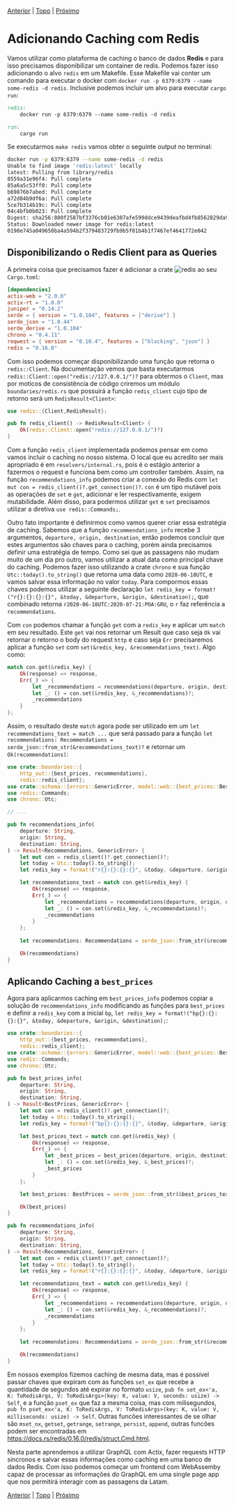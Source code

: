 [Anterior](03-recommendations.md) | [Topo](https://github.com/naomijub/web-dev-rust-book/blob/master/book.md) | [Próximo](part-3/00-capa.md)

# Adicionando Caching com Redis

Vamos utilizar como plataforma de caching o banco de dados **Redis** e para isso precisamos disponibilizar um container de redis. Podemos fazer isso adicionando o alvo `redis` em um Makefile. Esse Makefile vai conter um comando para executar o docker com `docker run -p 6379:6379 --name some-redis -d redis`. Inclusive podemos incluir um alvo para executar `cargo run`:

```Makefile
redis:
	docker run -p 6379:6379 --name some-redis -d redis

run:
	cargo run

```

Se executarmos `make redis` vamos obter o seguinte output no terminal:

```sh
docker run -p 6379:6379 --name some-redis -d redis
Unable to find image 'redis:latest' locally
latest: Pulling from library/redis
8559a31e96f4: Pull complete 
85a6a5c53ff0: Pull complete 
b69876b7abed: Pull complete 
a72d84b9df6a: Pull complete 
5ce7b314b19c: Pull complete 
04c4bfb0b023: Pull complete 
Digest: sha256:800f2587bf3376cb01e6307afe599ddce9439deafbd4fb8562829da96085c9c5
Status: Downloaded newer image for redis:latest
0190e745a049650ba4a594b2f379483729fb9b5f01b4b1f7467ef4641772e042
```

## Disponibilizando o Redis Client para as Queries

A primeira coisa que precisamos fazer é adicionar a crate ![`redis`](https://github.com/mitsuhiko/redis-rs) ao seu `Cargo.toml`:

```toml
[dependencies]
actix-web = "2.0.0"
actix-rt = "1.0.0"
juniper = "0.14.2"
serde = { version = "1.0.104", features = ["derive"] }
serde_json = "1.0.44"
serde_derive = "1.0.104"
chrono = "0.4.11"
reqwest = { version = "0.10.4", features = ["blocking", "json"] }
redis = "0.16.0"
```

Com isso podemos começar disponibilizando uma função que retorna o `redis::Client`. Na documentação vemos que basta executarmos `redis::Client::open("redis://127.0.0.1/")?` para obtermos o `Client`, mas por moticos de consistência de código criremos um módulo  `boundaries/redis.rs` que possuirá a função `redis_client` cujo tipo de retorno será um `RedisResult<Client>`:

```rust
use redis::{Client,RedisResult};

pub fn redis_client() -> RedisResult<Client> {
    Ok(redis::Client::open("redis://127.0.0.1/")?)
}
```

Com a função `redis_client` implementada podemos pensar em como vamos incluir o caching no nosso sistema. O local que eu acredito ser mais apropriado é em `resolvers/internal.rs`, pois é o estágio anterior a fazermos o request e funciona bem como um controller também. Assim, na função `recommendations_info` podemos criar a conexão do Redis com `let mut con = redis_client()?.get_connection()?`.  `con` é um tipo mutável pois as operações de `set` e `get`, adicionar e ler respectivamente, exigem mutabilidade. Além disso, para podermos utilizar `get` e `set` precisamos utilizar a diretiva `use redis::Commands;`. 

Outro fato importante é definirmos como vamos querer criar essa estratégia de caching. Sabemos que a função `recommendations_info` recebe 3 argumentos, `departure, origin, destination`, então podemos concluir que estes argumentos são chaves para o caching, porém ainda precisamos definir uma estratégia de tempo. Como sei que as passagens não mudam muito de um dia pro outro, vamos utilizar a atual data como principal chave do caching. Podemos fazer isso utilizando a crate `chrono` e sua função `Utc::today().to_string()` que retorna uma data como `2020-06-18UTC`, e vamos salvar essa informação no valor `today`. Para compormos essas chaves podemos utilizar a seguinte declaração `let redis_key = format!("r{}:{}:{}:{}", &today, &departure, &origin, &destination);`, que combinado retorna `r2020-06-18UTC:2020-07-21:POA:GRU`, o `r` faz referência a `recommendations`.

Com `con` podemos chamar a função `get` com a `redis_key` e aplicar um `match` em seu resultado. Este `get` vai nos retornar um Result que caso seja `Ok` vai retornar o retorno o body do request `http` e caso seja `Err` precisaremos aplicar a função `set` com `set(&redis_key, &recommendations_text)`. Algo como:

```rust
match con.get(&redis_key) {
    Ok(response) => response,
    Err(_) => {
        let _recommendations = recommendations(departure, origin, destination)?.text()?;
        let _: () = con.set(&redis_key, &_recommendations)?;
        _recommendations
    }
};
```

Assim, o resultado deste `match` agora pode ser utilizado em um `let recommendations_text = match ...` que será passado para a função `let recommendations: Recommendations = serde_json::from_str(&recommendations_text)?` e retornar um `Ok(recommendations)`:

```rust
use crate::boundaries::{
    http_out::{best_prices, recommendations},
    redis::redis_client};
use crate::schema::{errors::GenericError, model::web::{best_prices::BestPrices, recommendations::Recommendations}};
use redis::Commands;
use chrono::Utc;

// ...

pub fn recommendations_info(
    departure: String,
    origin: String,
    destination: String,
) -> Result<Recommendations, GenericError> {
    let mut con = redis_client()?.get_connection()?;
    let today = Utc::today().to_string();
    let redis_key = format!("r{}:{}:{}:{}", &today, &departure, &origin, &destination);

    let recommendations_text = match con.get(&redis_key) {
        Ok(response) => response,
        Err(_) => {
            let _recommendations = recommendations(departure, origin, destination)?.text()?;
            let _: () = con.set(&redis_key, &_recommendations)?;
            _recommendations
        }
    };
    
    let recommendations: Recommendations = serde_json::from_str(&recommendations_text)?;

    Ok(recommendations)
}
```

## Aplicando Caching a `best_prices`

Agora para aplicarmos caching em `best_prices_info` podemos copiar a solução de `recommendations_info` modificando as funções para `best_prices` e definir a `redis_key` com a inicial `bp`, `let redis_key = format!("bp{}:{}:{}:{}", &today, &departure, &origin, &destination);`:

```rust
use crate::boundaries::{
    http_out::{best_prices, recommendations},
    redis::redis_client};
use crate::schema::{errors::GenericError, model::web::{best_prices::BestPrices, recommendations::Recommendations}};
use redis::Commands;
use chrono::Utc;

pub fn best_prices_info(
    departure: String,
    origin: String,
    destination: String,
) -> Result<BestPrices, GenericError> {
    let mut con = redis_client()?.get_connection()?;
    let today = Utc::today().to_string();
    let redis_key = format!("bp{}:{}:{}:{}", &today, &departure, &origin, &destination);

    let best_prices_text = match con.get(&redis_key) {
        Ok(response) => response,
        Err(_) => {
            let _best_prices = best_prices(departure, origin, destination)?.text()?;
            let _: () = con.set(&redis_key, &_best_prices)?;
            _best_prices
        }
    };

    let best_prices: BestPrices = serde_json::from_str(&best_prices_text)?;

    Ok(best_prices)
}

pub fn recommendations_info(
    departure: String,
    origin: String,
    destination: String,
) -> Result<Recommendations, GenericError> {
    let mut con = redis_client()?.get_connection()?;
    let today = Utc::today().to_string();
    let redis_key = format!("r{}:{}:{}:{}", &today, &departure, &origin, &destination);

    let recommendations_text = match con.get(&redis_key) {
        Ok(response) => response,
        Err(_) => {
            let _recommendations = recommendations(departure, origin, destination)?.text()?;
            let _: () = con.set(&redis_key, &_recommendations)?;
            _recommendations
        }
    };
    
    let recommendations: Recommendations = serde_json::from_str(&recommendations_text)?;

    Ok(recommendations)
}
```

Em nossos exemplos fizemos caching de mesma data, mas é possível passar chaves que expiram com as funções `set_ex` que recebe a quantidade de segundos até expirar no formato `usize`, `pub fn set_ex<'a, K: ToRedisArgs, V: ToRedisArgs>(key: K, value: V, seconds: usize) -> Self`, e a função `pset_ex` que faz a mesma coisa, mas com milisegundos, `pub fn pset_ex<'a, K: ToRedisArgs, V: ToRedisArgs>(key: K, value: V, milliseconds: usize) -> Self`. Outras funcões interessantes de se olhar são `mset_nx`, `getset`, `getrange`, `setrange`, `persist`, `append`, outras funcões podem ser encontradas em https://docs.rs/redis/0.16.0/redis/struct.Cmd.html. 

Nesta parte aprendemos a utilizar GraphQL com Actix, fazer requests HTTP síncronos e salvar essas informações como caching em uma banco de dados Redis. Com isso podemos começar um frontend com WebAssemby capaz de processar as informações do GraphQL em uma single page app que nos permitirá interagir com as passagens da Latam.

[Anterior](03-recommendations.md) | [Topo](https://github.com/naomijub/web-dev-rust-book/blob/master/book.md) | [Próximo](part-3/00-capa.md)
